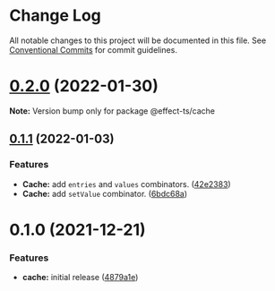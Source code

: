 # Change Log

All notable changes to this project will be documented in this file.
See [Conventional Commits](https://conventionalcommits.org) for commit guidelines.

# [0.2.0](https://github.com/Effect-TS/cache/compare/@effect-ts/cache@0.1.1...@effect-ts/cache@0.2.0) (2022-01-30)

**Note:** Version bump only for package @effect-ts/cache





## [0.1.1](https://github.com/Effect-TS/cache/compare/@effect-ts/cache@0.1.0...@effect-ts/cache@0.1.1) (2022-01-03)


### Features

* **Cache:** add `entries` and `values` combinators. ([42e2383](https://github.com/Effect-TS/cache/commit/42e2383f8f17fa1584faaf6f27d28f09a86944fa))
* **Cache:** add `setValue` combinator. ([6bdc68a](https://github.com/Effect-TS/cache/commit/6bdc68ac7b889014fe68c0e3b2a5c77c8cb0c2f1))





# 0.1.0 (2021-12-21)


### Features

* **cache:** initial release ([4879a1e](https://github.com/Effect-TS/cache/commit/4879a1e0b7d0712cc722a5c8316ab2f32d0da65b))
